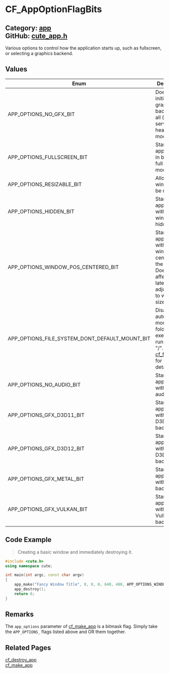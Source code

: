 [//]: # (This file is automatically generated by Cute Framework's docs parser.)
[//]: # (Do not edit this file by hand!)
[//]: # (See: https://github.com/RandyGaul/cute_framework/blob/master/samples/docs_parser.cpp)
[](../header.md ':include')

# CF_AppOptionFlagBits

Category: [app](/api_reference?id=app)  
GitHub: [cute_app.h](https://github.com/RandyGaul/cute_framework/blob/master/include/cute_app.h)  
---

Various options to control how the application starts up, such as fullscreen, or selecting a graphics backend.

## Values

Enum | Description
--- | ---
APP_OPTIONS_NO_GFX_BIT | Does not initialize any graphics backend at all (for servers or headless mode).
APP_OPTIONS_FULLSCREEN_BIT | Starts the application in borderless full-screen mode.
APP_OPTIONS_RESIZABLE_BIT | Allows the window to be resized.
APP_OPTIONS_HIDDEN_BIT | Starts the application with the window hidden.
APP_OPTIONS_WINDOW_POS_CENTERED_BIT | Starts the application with the window centered on the screen. Does not affect any later adjustments to window size/position.
APP_OPTIONS_FILE_SYSTEM_DONT_DEFAULT_MOUNT_BIT | Disables automatically mounting the folder the executable runs from to "/". See [cf_fs_mount](/file/cf_fs_mount.md) for more details.
APP_OPTIONS_NO_AUDIO_BIT | Starts the application with no audio.
APP_OPTIONS_GFX_D3D11_BIT | Starts the application with a D3D11 backend.
APP_OPTIONS_GFX_D3D12_BIT | Starts the application with a D3D12 backend.
APP_OPTIONS_GFX_METAL_BIT | Starts the application with a Metal backend.
APP_OPTIONS_GFX_VULKAN_BIT | Starts the application with a Vulkan backend.

## Code Example

> Creating a basic window and immediately destroying it.

```cpp
#include <cute.h>
using namespace cute;

int main(int argc, const char argv)
{
    app_make("Fancy Window Title", 0, 0, 0, 640, 480, APP_OPTIONS_WINDOW_POS_CENTERED, argv[0]);
    app_destroy();
    return 0;
}
```

## Remarks

The `app_options` parameter of [cf_make_app](/app/cf_make_app.md) is a bitmask flag. Simply take the `APP_OPTIONS_` flags listed above and OR them together.

## Related Pages

[cf_destroy_app](/app/cf_destroy_app.md)  
[cf_make_app](/app/cf_make_app.md)  
